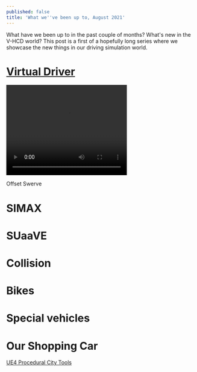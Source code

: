 ```yaml
---
published: false
title: 'What we''ve been up to, August 2021'
---
```

What have we been up to in the past couple of months? What's new in the V-HCD world? This post is a first of a hopefully long series where we showcase the new things in our driving simulation world.

# [Virtual Driver](/virual-driver)

<video width="320" height="240" controls>
  <source type="video/mp4" src="https://cdn.discordapp.com/attachments/725724080526852126/865574741133754368/velov.mp4_compressed.mp4">
</video>


Offset
Swerve

# SIMAX

# SUaaVE

# Collision

# Bikes

# Special vehicles

# Our Shopping Car

[UE4 Procedural City Tools](https://www.artstation.com/artwork/Ye96gP)
